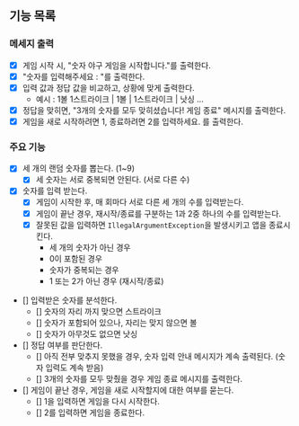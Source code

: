 ## 기능 목록
### 메세지 출력
  - [X] 게임 시작 시, "숫자 야구 게임을 시작합니다."를 출력한다.
  - [X] "숫자를 입력해주세요 : "를 출력한다.
  - [X] 입력 값과 정답 값을 비교하고, 상황에 맞게 출력한다.
    - 예시 : 1볼 1스트라이크 | 1볼 | 1스트라이크 | 낫싱 ...
  - [X] 정답을 맞히면, "3개의 숫자를 모두 맞히셨습니다! 게임 종료" 메시지를 출력한다.
  - [X] 게임을 새로 시작하려면 1, 종료하려면 2를 입력하세요. 를 출력한다.

### 주요 기능 
  - [X] 세 개의 랜덤 숫자를 뽑는다. (1~9)
    - [X] 세 숫자는 서로 중복되면 안된다. (서로 다른 수)
  - [X] 숫자를 입력 받는다.
    - [X] 게임이 시작한 후, 매 회마다 서로 다른 세 개의 수를 입력받는다.
    - [X] 게임이 끝난 경우, 재시작/종료를 구분하는 1과 2중 하나의 수를 입력받는다.
    - [X] 잘못된 값을 입력하면 `IllegalArgumentException`을 발생시키고 앱을 종료시킨다.
      - 세 개의 숫자가 아닌 경우
      - 0이 포함된 경우
      - 숫자가 중복되는 경우
      - 1 또는 2가 아닌 경우 (재시작/종료)
  - [] 입력받은 숫자를 분석한다.
    - [] 숫자의 자리 까지 맞으면 스트라이크
    - [] 숫자가 포함되어 있으나, 자리는 맞지 않으면 볼
    - [] 숫자가 아무것도 없으면 낫싱
  - [] 정답 여부를 판단한다.
    - [] 아직 전부 맞추지 못했을 경우, 숫자 입력 안내 메시지가 계속 출력된다. (숫자 입력도 계속 받음)
    - [] 3개의 숫자를 모두 맞췄을 경우 게임 종료 메시지를 출력한다.
  - [] 게임이 끝난 경우, 게임을 새로 시작할지에 대한 여부를 묻는다.
    - [] 1을 입력하면 게임을 다시 시작한다.
    - [] 2를 입력하면 게임을 종료한다.